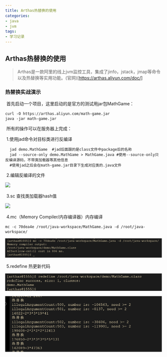 ```yaml
---
title: Arthas热替换的使用
categories:
- java
- jvm
tags:
- 学习记录
---
```


## Arthas热替换的使用

> Arthas是一款阿里的线上jvm监控工具，集成了jinfo，jstack，jmap等命令以及热替换等实用功能。(官网)[https://arthas.aliyun.com/doc/]

### 热替换实战演示

​	首先启动一个项目，这里启动的是官方的测试用jar包MathGame：

```
curl -O https://arthas.aliyun.com/math-game.jar
java -jar math-game.jar
```

​	所有的操作可以在服务器上完成：

​	1.使用jad命令对目标类进行反编译

```
  jad demo.MathGame  #jad后面跟的是class文件中package后的名称
  jad --source-only demo.MathGame > MathGame.java #使用--source-only只反编译源码，不带类加载器等其他信息
  #使用jad之后会在math-game.jar目录下生成对应类的.java文件
```

​	2.编辑反编译的文件

![](https://cdn.jsdelivr.net/gh/lbwdada/Mybolg_img/2023-02-20/Arthas%E7%83%AD%E6%9B%BF%E6%8D%A2%E7%9A%84%E4%BD%BF%E7%94%A8/Image.png)

​	3.sc 查找类加载器hash值

![](https://cdn.jsdelivr.net/gh/lbwdada/Mybolg_img/2023-02-20/Arthas%E7%83%AD%E6%9B%BF%E6%8D%A2%E7%9A%84%E4%BD%BF%E7%94%A8/sc.png)	

​	4.mc（Memory Compiler/内存编译器）内存编译 

```
mc -c 70dea4e /root/java-workspace/MathGame.java -d /root/java-workspace/
```

![](https://raw.githubusercontent.com/lbwdada/Mybolg_img/main/2023-02-20/Arthas%E7%83%AD%E6%9B%BF%E6%8D%A2%E7%9A%84%E4%BD%BF%E7%94%A8/mc.png)

​	5.redefine 热更新代码

![](https://raw.githubusercontent.com/lbwdada/Mybolg_img/main/2023-02-20/Arthas%E7%83%AD%E6%9B%BF%E6%8D%A2%E7%9A%84%E4%BD%BF%E7%94%A8/redefine1.png)

![](https://raw.githubusercontent.com/lbwdada/Mybolg_img/main/2023-02-20/Arthas%E7%83%AD%E6%9B%BF%E6%8D%A2%E7%9A%84%E4%BD%BF%E7%94%A8/redefine2.png)

